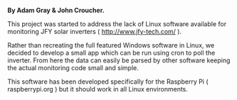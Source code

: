 **By Adam Gray & John Croucher.**

This project was started to address the lack of Linux software available for monitoring JFY solar inverters ( http://www.jfy-tech.com/ ).

Rather than recreating the full featured Windows software in Linux, we decided to develop a small app which can be run using cron to poll the inverter.
From here the data can easily be parsed by other software keeping the actual monitoring code small and simple.

This software has been developed specifically for the Raspberry Pi ( raspberrypi.org ) but it should work in all Linux environments.
